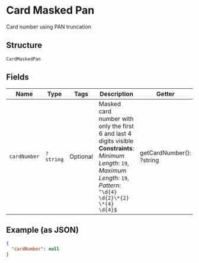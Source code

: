 
# Card Masked Pan

Card number using PAN truncation

## Structure

`CardMaskedPan`

## Fields

| Name | Type | Tags | Description | Getter | Setter |
|  --- | --- | --- | --- | --- | --- |
| `cardNumber` | `?string` | Optional | Masked card number with only the first 6 and last 4 digits visible<br>**Constraints**: *Minimum Length*: `19`, *Maximum Length*: `19`, *Pattern*: `^\d{4} \d{2}\*{2} \*{4} \d{4}$` | getCardNumber(): ?string | setCardNumber(?string cardNumber): void |

## Example (as JSON)

```json
{
  "cardNumber": null
}
```

